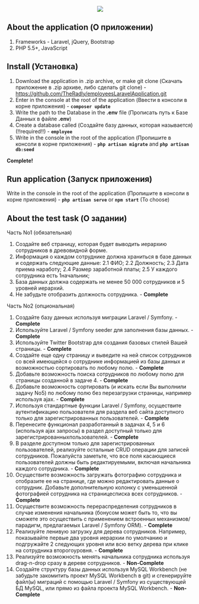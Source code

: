 <p align="center"><img src="https://i.work.ua/employer_design/8/0/1/117801_company_logo_5.png"></p>
<p align="center">

## About the application (О приложении)

1. Frameworks - Laravel, jQuery, Bootstrap
2. PHP 5.5+, JavaScript

## Install (Установка)

1. Download the application in .zip archive, or make git clone (Скачать приложение в .zip архиве, либо сделать git clone) - https://github.com/TheRadly/employeesLaravelApplication.git
2. Enter in the console at the root of the application (Ввести в консоли в корне приложения) - **`composer update`**
3. Write the path to the Database in the **.env** file (Прописать путь к Базе Данных в файле **.env**)
4. Create a database called (Создайте базу данных, которая называется) (!!required!!) - **`employee`**
5. Write in the console in the root of the application (Пропишите в консоли в корне приложения) - **`php artisan migrate`** and **`php artisan db:seed`**

**Complete!**

## Run application (Запуск приложения)

Write in the console in the root of the application (Пропишите в консоли в корне приложения) - **`php artisan serve`** or **`npm start`** (To choose)
 
## About the test task (О задании)

Часть​ ​No1​ ​(обязательная)
1. Создайте веб страницу, которая будет выводить иерархию сотрудников в
древовидной ​форме.
2. Информация о каждом сотруднике должна храниться в базе данных и
содержать ​следующие ​данные:
2.1 ФИО;
2.2 Должность;
2.3 Дата ​приема ​на ​работу;
2.4 Размер ​заработной ​платы;
2.5 У ​каждого ​сотрудника ​есть ​1 ​начальник;
8. База данных должна содержать не менее 50 000 сотрудников и 5 уровней
иерархий.
9. Не ​забудьте ​отобразить ​должность ​сотрудника. - **Complete**

Часть​ ​No2​ ​(опциональная)
1. Создайте ​базу ​данных ​используя ​миграции ​Laravel ​/ ​Symfony. - **Complete**
2. Используйте ​Laravel ​/ ​Symfony ​seeder ​для ​заполнения ​базы ​данных. - **Complete**
3. Используйте ​Twitter ​Bootstrap ​для ​создания ​базовых ​стилей ​Вашей ​страницы. - **Complete**
4. Создайте еще одну страницу и выведите на ней список сотрудников со всей 
имеющейся о сотруднике информацией из базы данных и возможностью
сортировать ​по ​любому ​полю. - **Complete**
5. Добавьте возможность поиска сотрудников по любому полю для страницы
созданной ​в ​задаче ​4. - **Complete**
6. Добавьте возможность сортировать (и искать если Вы выполнили задачу No5)
по ​любому ​полю ​без ​перезагрузки ​страницы, ​например ​используя ​ajax. - **Complete**
7. Используя стандартные функции Laravel / Symfony, осуществите 
аутентификацию пользователя для раздела веб сайта доступного только для
зарегистрированных ​пользователей. - **Complete**
8. Перенесите функционал разработанный в задачах 4, 5 и 6 (используя ajax
запросы) ​в ​раздел ​доступный ​только ​для ​зарегистрированных ​пользователей. - **Complete**
9. В разделе доступном только для зарегистрированных пользователей,
реализуйте остальные CRUD операции для записей сотрудников. Пожалуйста
заметьте, что все поля касающиеся пользователей должны быть
редактируемыми, ​включая ​начальника ​каждого ​сотрудника. - **Complete**
10. Осуществите возможность загружать фотографию сотрудника и отобразите ее
на странице, где можно редактировать данные о сотрудник. Добавьте
дополнительную колонку с уменьшенной фотографией сотрудника на
странице ​списка ​всех ​сотрудников. - **Complete**
11. Осуществите возможность перераспределения сотрудников в случае
изменения начальника (бонусом может быть то, что вы сможете это
осуществить с применением встроенных механизмов/парадигм, предлагаемых
Laravel ​/ ​Symfony ​ORM). - **Complete**
12. Реализуйте ленивую загрузку для дерева сотрудников. Например, показывайте
первые два уровня иерархии по умолчанию и подгружайте 2 следующих
уровня ​или ​всю ​ветку ​дерева ​при ​клике ​на ​сотрудника ​второго ​уровня. - **Complete**
13. Реализуйте возможность менять начальника сотрудника используя drag-n-drop
сразу ​в ​дереве ​сотрудников. - **Non-Complete**
14. Создайте структуру базы данных используя MySQL Workbench (не забудьте
закомитить проект MySQL Workbench в git) и сгенерируйте файл(ы) миграций с
помощью Laravel / Symfony из существующей БД MySQL, или прямо из файла
проекта ​MySQL ​Workbench.  - **Non-Complete**
